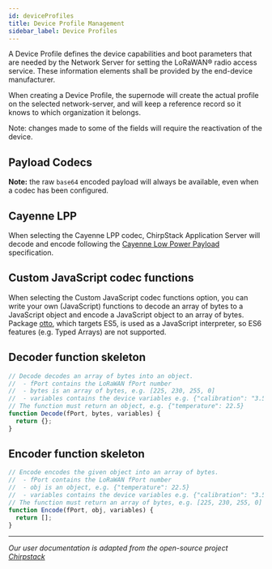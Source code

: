 ```yaml
---
id: deviceProfiles
title: Device Profile Management
sidebar_label: Device Profiles
---
```


A Device Profile defines the device capabilities and boot parameters that are needed by the Network Server for setting the LoRaWAN® radio access service. These information elements shall be provided by the end-device manufacturer.

When creating a Device Profile, the supernode will create the actual profile on the selected network-server, and will keep a reference record so it knows to which organization it belongs.

Note: changes made to some of the fields will require the reactivation of the device.

## Payload Codecs

**Note:** the raw `base64` encoded payload will always be available, even when a codec has been configured.

## Cayenne LPP

When selecting the Cayenne LPP codec, ChirpStack Application Server will decode and encode following the [Cayenne Low Power Payload](https://mydevices.com/cayenne/docs/lora/) specification.

## Custom JavaScript codec functions

When selecting the Custom JavaScript codec functions option, you can write your own (JavaScript) functions to decode an array of bytes to a JavaScript object and encode a JavaScript object to an array of bytes. Package [otto](https://github.com/robertkrimen/otto), which targets ES5, is used as a JavaScript interpreter, so ES6 features (e.g. Typed Arrays) are not supported.

## Decoder function skeleton

```js
// Decode decodes an array of bytes into an object.
//  - fPort contains the LoRaWAN fPort number
//  - bytes is an array of bytes, e.g. [225, 230, 255, 0]
//  - variables contains the device variables e.g. {"calibration": "3.5"} (both the key / value are of type string)
// The function must return an object, e.g. {"temperature": 22.5}
function Decode(fPort, bytes, variables) {
  return {};
}
```

## Encoder function skeleton

```js
// Encode encodes the given object into an array of bytes.
//  - fPort contains the LoRaWAN fPort number
//  - obj is an object, e.g. {"temperature": 22.5}
//  - variables contains the device variables e.g. {"calibration": "3.5"} (both the key / value are of type string)
// The function must return an array of bytes, e.g. [225, 230, 255, 0]
function Encode(fPort, obj, variables) {
  return [];
}
```

---

_Our user documentation is adapted from the open-source project [Chirpstack](https://www.chirpstack.io/application-server/)_
